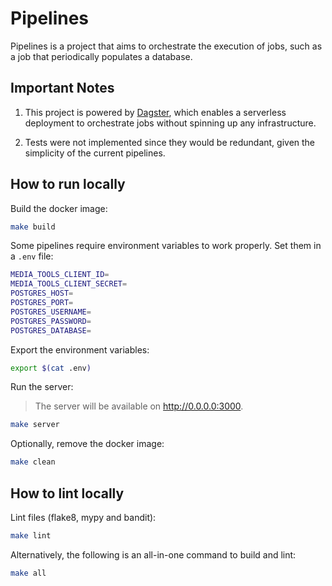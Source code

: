 # Pipelines

Pipelines is a project that aims to orchestrate the execution of jobs, such as a job that periodically populates a database.

## Important Notes

1. This project is powered by [Dagster](https://dagster.io/), which enables a serverless deployment to orchestrate jobs without spinning up any infrastructure.

2. Tests were not implemented since they would be redundant, given the simplicity of the current pipelines.

## How to run locally

Build the docker image:

```sh
make build
```

Some pipelines require environment variables to work properly. Set them in a `.env` file:

```sh
MEDIA_TOOLS_CLIENT_ID=
MEDIA_TOOLS_CLIENT_SECRET=
POSTGRES_HOST=
POSTGRES_PORT=
POSTGRES_USERNAME=
POSTGRES_PASSWORD=
POSTGRES_DATABASE=
```

Export the environment variables:

```sh
export $(cat .env)
```

Run the server:

> The server will be available on http://0.0.0.0:3000.

```sh
make server
```

Optionally, remove the docker image:

```sh
make clean
```

## How to lint locally

Lint files (flake8, mypy and bandit):

```sh
make lint
```

Alternatively, the following is an all-in-one command to build and lint:

```sh
make all
```
